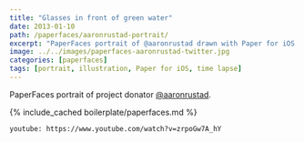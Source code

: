 ```yaml
---
title: "Glasses in front of green water"
date: 2013-01-10
path: /paperfaces/aaronrustad-portrait/
excerpt: "PaperFaces portrait of @aaronrustad drawn with Paper for iOS on an iPad."
image: ../../images/paperfaces-aaronrustad-twitter.jpg
categories: [paperfaces]
tags: [portrait, illustration, Paper for iOS, time lapse]
---
```


PaperFaces portrait of project donator [@aaronrustad](https://twitter.com/aaronrustad).

{% include_cached boilerplate/paperfaces.md %}

`youtube: https://www.youtube.com/watch?v=zrpoGw7A_hY`
